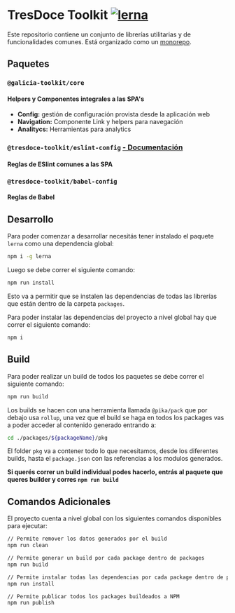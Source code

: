 # TresDoce Toolkit [![lerna](https://img.shields.io/badge/maintained%20with-lerna-cc00ff.svg)](https://lernajs.io/)

Este repositorio contiene un conjunto de librerías utilitarias y de funcionalidades comunes. Está organizado como un [monorepo](https://en.wikipedia.org/wiki/Monorepo).

## Paquetes

### `@galicia-toolkit/core`

#### Helpers y Componentes integrales a las SPA's

- **Config:** gestión de configuración provista desde la aplicación web
- **Navigation:** Componente Link y helpers para navegación
- **Analitycs:** Herramientas para analytics

### `@tresdoce-toolkit/eslint-config` [- Documentación](packages/eslint-config/README.md)

#### Reglas de ESlint comunes a las SPA

### `@tresdoce-toolkit/babel-config`

#### Reglas de Babel

## Desarrollo

Para poder comenzar a desarrollar necesitás tener instalado el paquete `lerna` como una dependencia global:

```bash
npm i -g lerna
```

Luego se debe correr el siguiente comando:

```bash
npm run install
```

Esto va a permitir que se instalen las dependencias de todas las librerías que están dentro de la carpeta `packages`.

Para poder instalar las dependencias del proyecto a nivel global hay que correr el siguiente comando:

```bash
npm i
```

## Build

Para poder realizar un build de todos los paquetes se debe correr el siguiente comando:

```bash
npm run build
```

Los builds se hacen con una herramienta llamada `@pika/pack` que por debajo usa `rollup`, una vez que el build se haga en todos los packages vas a poder acceder al contenido generado entrando a:

```bash
cd ./packages/${packageName}/pkg
```

El folder `pkg` va a contener todo lo que necesitamos, desde los diferentes builds, hasta el `package.json` con las referencias a los modulos generados.

**Si querés correr un build individual podes hacerlo, entrás al paquete que queres builder y corres `npm run build`**

## Comandos Adicionales

El proyecto cuenta a nivel global con los siguientes comandos disponibles para ejecutar:

```bash
// Permite remover los datos generados por el build
npm run clean

// Permite generar un build por cada package dentro de packages
npm run build

// Permite instalar todas las dependencias por cada package dentro de packages
npm run install

// Permite publicar todos los packages buildeados a NPM
npm run publish
```
